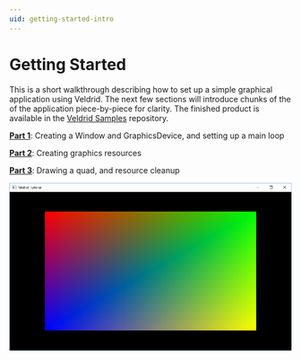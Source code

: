 ```yaml
---
uid: getting-started-intro
---
```


# Getting Started

This is a short walkthrough describing how to set up a simple graphical application using Veldrid. The next few sections will introduce chunks of the of the application piece-by-piece for clarity. The finished product is available in the [Veldrid Samples](https://github.com/mellinoe/veldrid-samples/tree/master/src/GettingStarted) repository.

__[Part 1](xref:getting-started-part1)__: Creating a Window and GraphicsDevice, and setting up a main loop

__[Part 2](xref:getting-started-part2)__: Creating graphics resources

__[Part 3](xref:getting-started-part3)__: Drawing a quad, and resource cleanup

![Final Image](../../images/tutorial-result.png)
